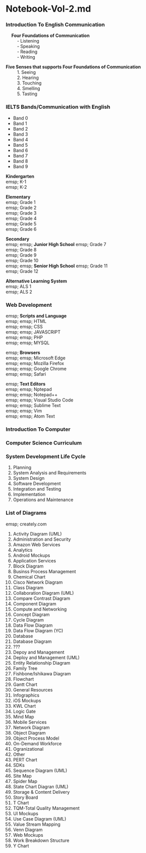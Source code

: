 # Notebook-Vol-2.md


### Introduction To English Communication
&emsp; **Four Foundations of Communication** <br/>
&emsp; &emsp; - Listening <br/>
&emsp; &emsp; - Speaking <br/>
&emsp; &emsp; - Reading <br/>
&emsp; &emsp; - Writing <br/>


**Five Senses that supports Four Foundations of Communication** <br/>
&emsp; &emsp; 1. Seeing <br/>
&emsp; &emsp; 2. Hearing <br/>
&emsp; &emsp; 3. Touching <br/>
&emsp; &emsp; 4. Smelling <br/>
&emsp; &emsp; 5. Tasting <br/>


### IELTS Bands/Communication with English
- Band 0
- Band 1
- Band 2
- Band 3
- Band 4
- Band 5
- Band 6
- Band 7
- Band 8
- Band 9


**Kindergarten** <br/>
emsp; K-1 <br/>
emsp; K-2 <br/>

**Elementary** <br/>
emsp; Grade 1 <br/>
emsp; Grade 2 <br/>
emsp; Grade 3 <br/>
emsp; Grade 4 <br/>
emsp; Grade 5 <br/>
emsp; Grade 6 <br/>

**Secondary** <br/>
emsp; emsp; **Junior High School**
emsp; Grade 7 <br/>
emsp; Grade 8 <br/>
emsp; Grade 9 <br/>
emsp; Grade 10 <br/>
emsp; emsp; **Senior High School**
emsp; Grade 11 <br/>
emsp; Grade 12 <br/>

**Alternative Learning System** <br/>
emsp; ALS 1 <br/>
emsp; ALS 2 <br/>


### Web Development
emsp; **Scripts and Language** <br/>
emsp; emsp; HTML <br/>
emsp; emsp; CSS <br/>
emsp; emsp; JAVASCRIPT <br/>
emsp; emsp; PHP <br/>
emsp; emsp; MYSQL <br/>

emsp; **Browsers** <br/>
emsp; emsp; Microsoft Edge <br/>
emsp; emsp; Mozilla Firefox <br/>
emsp; emsp; Google Chrome <br/>
emsp; emsp; Safari <br/>

emsp; **Text Editors** <br/>
emsp; emsp; Nptepad <br/>
emsp; emsp; Notepad++ <br/>
emsp; emsp; Visual Studio Code<br/>
emsp; emsp; Sublime Text <br/>
emsp; emsp; Vim <br/>
emsp; emsp; Atom Text <br/>


### Introduction To Computer


### Computer Science Curriculum


### System Development Life Cycle
1. Planning
2. System Analysis and Requirements
3. System Design
4. Software Development
5. Integration and Testing
6. Implementation
7. Operations and Maintenance


### List of Diagrams
emsp; creately.com <br/>
1. Activity Diagram (UML)
2. Administration and Security
3. Amazon Web Services
4. Analytics
5. Android Mockups
6. Application Services
7. Block Diagram
8. Businss Process Management
9. Chemical Chart
10. Cisco Network Diagram
11. Class Diagram
12. Collaboration Diagram (UML)
13. Compare Contrast Diagram
14. Component Diagram
15. Compute and Networking
16. Concept Diagram
17. Cycle Diagram
18. Data Flow Diagram
19. Data Flow Diagram (YC)
20. Database
21. Database Diagram
22. ???
23. Depoy and Management
24. Deploy and Management (UML)
25. Entity Relationship Diagram
26. Family Tree
27. Fishbone/Ishikawa Diagram
28. Flowchart
29. Gantt Chart
30. General Resources
31. Infographics
32. iOS Mockups
33. KWL Chart
34. Logic Gate
35. Mind Map
36. Mobile Services
37. Network Diagram 
38. Object Diagram
39. Object Process Model
40. On-Demand Workforce
41. Ogranizational
42. Other
43. PERT Chart
44. SDKs
45. Sequence Diagram (UML)
46. Site Map
47. Spider Map
48. State Chart Diagran (UML)
49. Storage & Content Delivery
50. Story Board
51. T Chart
52. TQM-Total Quality Management
53. UI Mockups
54. Use Case Diagram (UML)
55. Value Stream Mapping
56. Venn Diagram
57. Web Mockups
58. Work Breakdown Structure
59. Y Chart
